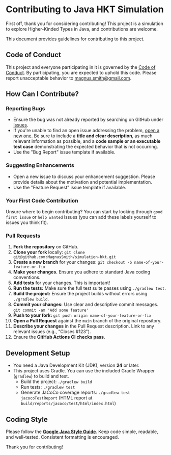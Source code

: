 # Contributing to Java HKT Simulation

First off, thank you for considering contributing! This project is a simulation to explore Higher-Kinded Types in Java, and contributions are welcome.

This document provides guidelines for contributing to this project.

## Code of Conduct

This project and everyone participating in it is governed by the [Code of Conduct](CODE_OF_CONDUCT.md). By participating, you are expected to uphold this code. Please report unacceptable behavior to magnus.smith@gmail.com.

## How Can I Contribute?

### Reporting Bugs

* Ensure the bug was not already reported by searching on GitHub under [Issues](https://github.com/MagnusSmith/simulation-hkt/issues).
* If you're unable to find an open issue addressing the problem, [open a new one](https://github.com/MagnusSmith/simulation-hkt/issues/new). Be sure to include a **title and clear description**, as much relevant information as possible, and a **code sample or an executable test case** demonstrating the expected behavior that is not occurring.
* Use the "Bug Report" issue template if available.

### Suggesting Enhancements

* Open a new issue to discuss your enhancement suggestion. Please provide details about the motivation and potential implementation.
* Use the "Feature Request" issue template if available.

### Your First Code Contribution

Unsure where to begin contributing? You can start by looking through `good first issue` or `help wanted` issues (you can add these labels yourself to issues you think fit).

### Pull Requests

1.  **Fork the repository** on GitHub.
2.  **Clone your fork** locally: `git clone git@github.com:MagnusSmith/simulation-hkt.git`
3.  **Create a new branch** for your changes: `git checkout -b name-of-your-feature-or-fix`
4.  **Make your changes.** Ensure you adhere to standard Java coding conventions.
5.  **Add tests** for your changes. This is important!
6.  **Run the tests:** Make sure the full test suite passes using `./gradlew test`.
7.  **Build the project:** Ensure the project builds without errors using `./gradlew build`.
8.  **Commit your changes:** Use clear and descriptive commit messages. `git commit -am 'Add some feature'`
9.  **Push to your fork:** `git push origin name-of-your-feature-or-fix`
10. **Open a Pull Request** against the `main` branch of the original repository.
11. **Describe your changes** in the Pull Request description. Link to any relevant issues (e.g., "Closes #123").
12. Ensure the **GitHub Actions CI checks pass**.

## Development Setup

* You need a Java Development Kit (JDK), version **24** or later.
* This project uses Gradle. You can use the included Gradle Wrapper (`gradlew`) to build and test.
    * Build the project: `./gradlew build`
    * Run tests: `./gradlew test`
    * Generate JaCoCo coverage reports: `./gradlew test jacocoTestReport` (HTML report at `build/reports/jacoco/test/html/index.html`)

## Coding Style

Please follow the [**Google Java Style Guide**](https://google.github.io/styleguide/javaguide.html). Keep code simple, readable, and well-tested. Consistent formatting is encouraged.

Thank you for contributing!
